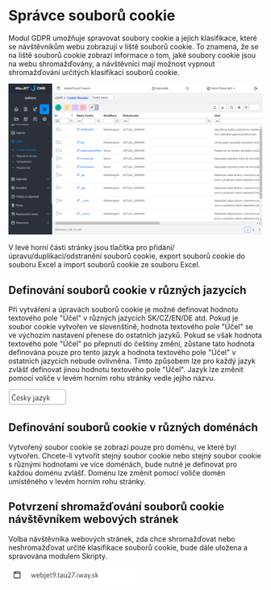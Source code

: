 # Správce souborů cookie

Modul GDPR umožňuje spravovat soubory cookie a jejich klasifikace, které se návštěvníkům webu zobrazují v liště souborů cookie. To znamená, že se na liště souborů cookie zobrazí informace o tom, jaké soubory cookie jsou na webu shromažďovány, a návštěvníci mají možnost vypnout shromažďování určitých klasifikací souborů cookie.

![](cookiemanager-datatable.png)

V levé horní části stránky jsou tlačítka pro přidání/úpravu/duplikaci/odstranění souborů cookie, export souborů cookie do souboru Excel a import souborů cookie ze souboru Excel.

## Definování souborů cookie v různých jazycích

Při vytváření a úpravách souborů cookie je možné definovat hodnotu textového pole "Účel" v různých jazycích SK/CZ/EN/DE atd. Pokud je soubor cookie vytvořen ve slovenštině, hodnota textového pole "Účel" se ve výchozím nastavení přenese do ostatních jazyků. Pokud se však hodnota textového pole "Účel" po přepnutí do češtiny změní, zůstane tato hodnota definována pouze pro tento jazyk a hodnota textového pole "Účel" v ostatních jazycích nebude ovlivněna. Tímto způsobem lze pro každý jazyk zvlášť definovat jinou hodnotu textového pole "Účel". Jazyk lze změnit pomocí voliče v levém horním rohu stránky vedle jejího názvu.

![](cookiemanager-jazykovy-selector.png)

## Definování souborů cookie v různých doménách

Vytvořený soubor cookie se zobrazí pouze pro doménu, ve které byl vytvořen. Chcete-li vytvořit stejný soubor cookie nebo stejný soubor cookie s různými hodnotami ve více doménách, bude nutné je definovat pro každou doménu zvlášť. Doménu lze změnit pomocí voliče domén umístěného v levém horním rohu stránky.

## Potvrzení shromažďování souborů cookie návštěvníkem webových stránek

Volba návštěvníka webových stránek, zda chce shromažďovat nebo neshromažďovat určité klasifikace souborů cookie, bude dále uložena a spravována modulem Skripty.

![](cookiemanager-domenovy-selector.png)
